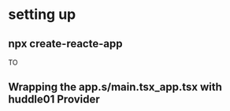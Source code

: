 # setting up

## npx create-reacte-app

TO

## Wrapping the app.s/main.tsx_app.tsx with huddle01 Provider
